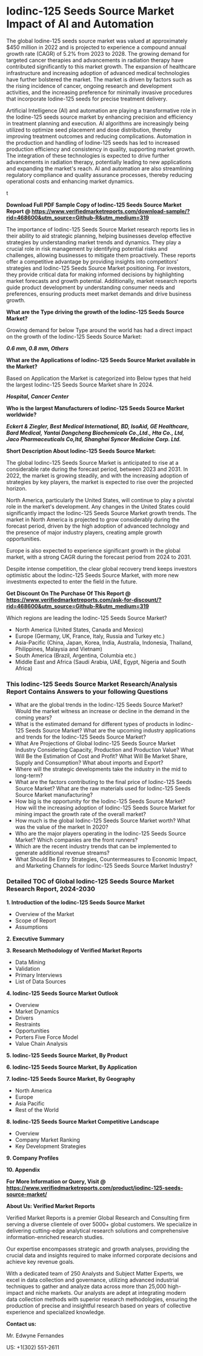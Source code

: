 <meta name="title" content="Global Iodinc-125 Seeds Source Market Impact of AI and Automation"><meta name="description" content="The global Iodine-125 seeds source market was valued at approximately $450 million in 2022 and is projected to experience a compound annual growth rate (CAGR) of 5.2% "><meta name="title" content="Iodinc-125 Seeds Source Market Size, Share, Scope, Trends, Growth, Opportunities, Analysis, Forecast"><h1>Iodinc-125 Seeds Source Market Impact of AI and Automation</h1><p>The global Iodine-125 seeds source market was valued at approximately $450 million in 2022 and is projected to experience a compound annual growth rate (CAGR) of 5.2% from 2023 to 2028. The growing demand for targeted cancer therapies and advancements in radiation therapy have contributed significantly to this market growth. The expansion of healthcare infrastructure and increasing adoption of advanced medical technologies have further bolstered the market. The market is driven by factors such as the rising incidence of cancer, ongoing research and development activities, and the increasing preference for minimally invasive procedures that incorporate Iodine-125 seeds for precise treatment delivery.</p><p>Artificial Intelligence (AI) and automation are playing a transformative role in the Iodine-125 seeds source market by enhancing precision and efficiency in treatment planning and execution. AI algorithms are increasingly being utilized to optimize seed placement and dose distribution, thereby improving treatment outcomes and reducing complications. Automation in the production and handling of Iodine-125 seeds has led to increased production efficiency and consistency in quality, supporting market growth. The integration of these technologies is expected to drive further advancements in radiation therapy, potentially leading to new applications and expanding the market's reach. AI and automation are also streamlining regulatory compliance and quality assurance processes, thereby reducing operational costs and enhancing market dynamics.</p>t</p><p id="" class=""><strong>Download Full PDF Sample Copy of Iodinc-125 Seeds Source Market Report @ <a href="https://www.verifiedmarketreports.com/download-sample/?rid=468600&utm_source=Github-R&utm_medium=319" target="_blank">https://www.verifiedmarketreports.com/download-sample/?rid=468600&utm_source=Github-R&utm_medium=319</a></strong></p><p>The importance of&nbsp;Iodinc-125 Seeds Source Market research reports lies in their ability to aid strategic planning, helping businesses develop effective strategies by understanding market trends and dynamics. They play a crucial role in risk management by identifying potential risks and challenges, allowing businesses to mitigate them proactively. These reports offer a competitive advantage by providing insights into competitors' strategies and Iodinc-125 Seeds Source Market positioning. For investors, they provide critical data for making informed decisions by highlighting market forecasts and growth potential. Additionally, market research reports guide product development by understanding consumer needs and preferences, ensuring products meet market demands and drive business growth.</p><p><strong>What are the&nbsp;Type driving the growth of the Iodinc-125 Seeds Source Market?</strong></p><p id="" class="">Growing demand for below Type around the world has had a direct impact on the growth of the Iodinc-125 Seeds Source Market:</p><em><strong>0.6 mm, 0.8 mm, Others</strong></em></p><strong>What are the&nbsp;Applications&nbsp;of Iodinc-125 Seeds Source Market available in the Market?</strong></p><p id="" class="">Based on Application the Market is categorized into Below types that held the largest Iodinc-125 Seeds Source Market share In 2024.</p><em><strong>Hospital, Cancer Center</strong></em></p><strong>Who is the largest Manufacturers of Iodinc-125 Seeds Source Market worldwide?</strong></p><p><em><strong>Eckert & Ziegler, Best Medical International, BD, IsoAid, GE Healthcare, Bard Medical, Yantai Dongcheng Biochemicals Co.,Ltd., Hta Co., Ltd, Jaco Pharmaceuticals Co,ltd, Shanghai Syncor Medicine Corp. Ltd.</strong></em></p><p id="" class=""><strong>Short Description About Iodinc-125 Seeds Source Market:</strong></p><p>The global Iodinc-125 Seeds Source Market is anticipated to rise at a considerable rate during the forecast period, between 2023 and 2031. In 2022, the market is growing steadily, and with the increasing adoption of strategies by key players, the market is expected to rise over the projected horizon.</p><p>North America, particularly the United States, will continue to play a pivotal role in the market's development. Any changes in the United States could significantly impact the Iodinc-125 Seeds Source Market growth trends. The market in North America is projected to grow considerably during the forecast period, driven by the high adoption of advanced technology and the presence of major industry players, creating ample growth opportunities.</p><p>Europe is also expected to experience significant growth in the global market, with a strong CAGR during the forecast period from 2024 to 2031.</p><p>Despite intense competition, the clear global recovery trend keeps investors optimistic about the Iodinc-125 Seeds Source Market, with more new investments expected to enter the field in the future.</p><p id="" class=""><strong>Get Discount On The Purchase Of This Report @ <a href="https://www.verifiedmarketreports.com/ask-for-discount/?rid=468600&utm_source=Github-R&utm_medium=319" target="_blank">https://www.verifiedmarketreports.com/ask-for-discount/?rid=468600&utm_source=Github-R&utm_medium=319</a></strong></p>Which regions are leading the Iodinc-125 Seeds Source Market?</p><ul><li>North America (United States, Canada and Mexico)</li><li>Europe (Germany, UK, France, Italy, Russia and Turkey etc.)</li><li>Asia-Pacific (China, Japan, Korea, India, Australia, Indonesia, Thailand, Philippines, Malaysia and Vietnam)</li><li>South America (Brazil, Argentina, Columbia etc.)</li><li>Middle East and Africa (Saudi Arabia, UAE, Egypt, Nigeria and South Africa)</li></ul><h3 id="" class="">This Iodinc-125 Seeds Source Market Research/Analysis Report Contains Answers to your following Questions</h3><ul><li>What are the global trends in the Iodinc-125 Seeds Source Market? Would the market witness an increase or decline in the demand in the coming years?</li><li>What is the estimated demand for different types of products in Iodinc-125 Seeds Source Market? What are the upcoming industry applications and trends for the Iodinc-125 Seeds Source Market?</li><li>What Are Projections of Global Iodinc-125 Seeds Source Market Industry Considering Capacity, Production and Production Value? What Will Be the Estimation of Cost and Profit? What Will Be Market Share, Supply and Consumption? What about imports and Export?</li><li>Where will the strategic developments take the industry in the mid to long-term?</li><li>What are the factors contributing to the final price of Iodinc-125 Seeds Source Market? What are the raw materials used for Iodinc-125 Seeds Source Market manufacturing?</li><li>How big is the opportunity for the Iodinc-125 Seeds Source Market? How will the increasing adoption of Iodinc-125 Seeds Source Market for mining impact the growth rate of the overall market?</li><li>How much is the global Iodinc-125 Seeds Source Market worth? What was the value of the market In 2020?</li><li>Who are the major players operating in the Iodinc-125 Seeds Source Market? Which companies are the front runners?</li><li>Which are the recent industry trends that can be implemented to generate additional revenue streams?</li><li>What Should Be Entry Strategies, Countermeasures to Economic Impact, and Marketing Channels for Iodinc-125 Seeds Source Market Industry?</li></ul><h3 id="" class="">Detailed TOC of Global Iodinc-125 Seeds Source Market Research Report, 2024-2030</h3><p id="" class=""><strong>1. Introduction of the Iodinc-125 Seeds Source Market</strong></p><ul><li>Overview of the Market</li><li>Scope of Report</li><li>Assumptions</li></ul><p id="" class=""><strong>2. Executive Summary</strong></p><p id="" class=""><strong>3. Research Methodology of Verified Market Reports</strong></p><ul><li>Data Mining</li><li>Validation</li><li>Primary Interviews</li><li>List of Data Sources</li></ul><p id="" class=""><strong>4. Iodinc-125 Seeds Source Market Outlook</strong></p><ul><li>Overview</li><li>Market Dynamics</li><li>Drivers</li><li>Restraints</li><li>Opportunities</li><li>Porters Five Force Model</li><li>Value Chain Analysis</li></ul><p id="" class=""><strong>5. Iodinc-125 Seeds Source Market, By Product</strong></p><p id="" class=""><strong>6. Iodinc-125 Seeds Source Market, By Application</strong></p><p id="" class=""><strong>7. Iodinc-125 Seeds Source Market, By Geography</strong></p><ul><li>North America</li><li>Europe</li><li>Asia Pacific</li><li>Rest of the World</li></ul><p id="" class=""><strong>8. Iodinc-125 Seeds Source Market Competitive Landscape</strong></p><ul><li>Overview</li><li>Company Market Ranking</li><li>Key Development Strategies</li></ul><p id="" class=""><strong>9. Company Profiles</strong></p><p id="" class=""><strong>10. Appendix</strong></p><p id="" class=""><strong>For More Information or Query, Visit @ <a href="https://www.verifiedmarketreports.com/product/iodinc-125-seeds-source-market/" target="_blank">https://www.verifiedmarketreports.com/product/iodinc-125-seeds-source-market/</a></strong></p><p id="" class=""><strong>About Us: Verified Market Reports</strong></p><p id="" class="">Verified Market Reports is a premier Global Research and Consulting firm serving a diverse clientele of over 5000+ global customers. We specialize in delivering cutting-edge analytical research solutions and comprehensive information-enriched research studies.</p><p id="" class="">Our expertise encompasses strategic and growth analyses, providing the crucial data and insights required to make informed corporate decisions and achieve key revenue goals.</p><p id="" class="">With a dedicated team of 250 Analysts and Subject Matter Experts, we excel in data collection and governance, utilizing advanced industrial techniques to gather and analyze data across more than 25,000 high-impact and niche markets. Our analysts are adept at integrating modern data collection methods with superior research methodologies, ensuring the production of precise and insightful research based on years of collective experience and specialized knowledge.</p><p id="" class=""><strong>Contact us:</strong></p><p id="" class="">Mr. Edwyne Fernandes</p><p id="" class="">US: +1(302) 551-2611</p>